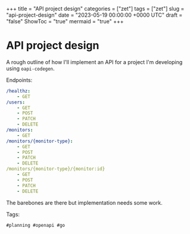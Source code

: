 +++
title = "API project design"
categories = ["zet"]
tags = ["zet"]
slug = "api-project-design"
date = "2023-05-19 00:00:00 +0000 UTC"
draft = "false"
ShowToc = "true"
mermaid = "true"
+++

# API project design

A rough outline of how I'll implement an API for a project I'm developing
using `oapi-codegen`.

Endpoints:

```yaml
/healthz:
    - GET
/users:
    - GET
    - POST
    - PATCH
    - DELETE
/monitors:
    - GET
/monitors/{monitor-type}:
    - GET
    - POST
    - PATCH
    - DELETE
/monitors/{monitor-type}/{monitor:id}
    - GET
    - POST
    - PATCH
    - DELETE
```

The barebones are there but implementation needs some work.

Tags:

    #planning #openapi #go
